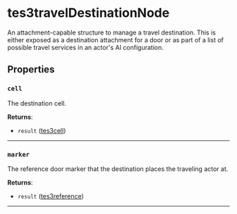 <!---
	This file is autogenerated. Do not edit this file manually. Your changes will be ignored.
	More information: https://github.com/MWSE/MWSE/tree/master/docs
-->

# tes3travelDestinationNode

An attachment-capable structure to manage a travel destination. This is either exposed as a destination attachment for a door or as part of a list of possible travel services in an actor's AI configuration.

## Properties

### `cell`
<div class="search_terms" style="display: none">cell</div>

The destination cell.

**Returns**:

* `result` ([tes3cell](../../types/tes3cell))

***

### `marker`
<div class="search_terms" style="display: none">marker</div>

The reference door marker that the destination places the traveling actor at.

**Returns**:

* `result` ([tes3reference](../../types/tes3reference))

***

